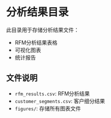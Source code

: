# 分析结果目录

此目录用于存储分析结果文件：
- RFM分析结果表格
- 可视化图表
- 统计报告

## 文件说明
- `rfm_results.csv`: RFM分析结果
- `customer_segments.csv`: 客户细分结果
- `figures/`: 存储所有图表文件
